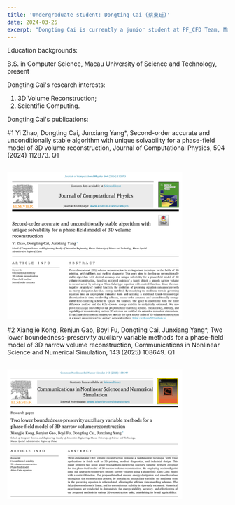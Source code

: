 ```yaml
---
title: 'Undergraduate student: Dongting Cai (蔡東廷)'
date: 2024-03-25
excerpt: "Dongting Cai is currently a junior student at PF_CFD Team, Macau University of Science and Technology. His research interest is 3D reconstruction algorithm.<br/><img src='/images/DTC.png' width='200px'>"
---
```

Education backgrounds:

B.S. in Computer Science, Macau University of Science and Technology, present

Dongting Cai's research interests:

1. 3D Volume Reconstruction;
2. Scientific Computing.

Dongting Cai's publications:

#1 Yi Zhao, Dongting Cai, Junxiang Yang*, Second-order accurate and unconditionally stable algorithm with unique solvability for a phase-field model of 3D volume reconstruction, Journal of Computational Physics, 504 (2024) 112873. Q1

<br/><img src='/images/dongting2.png' width='400px'>

#2 Xiangjie Kong, Renjun Gao, Boyi Fu, Dongting Cai, Junxiang Yang*, Two lower boundedness-preservity auxiliary variable methods for a
 phase-field model of 3D narrow volume reconstruction, Communications in Nonlinear Science and Numerical Simulation, 143 (2025) 108649. Q1

<br/><img src='/images/kongpaper1.png' width='400px'>
